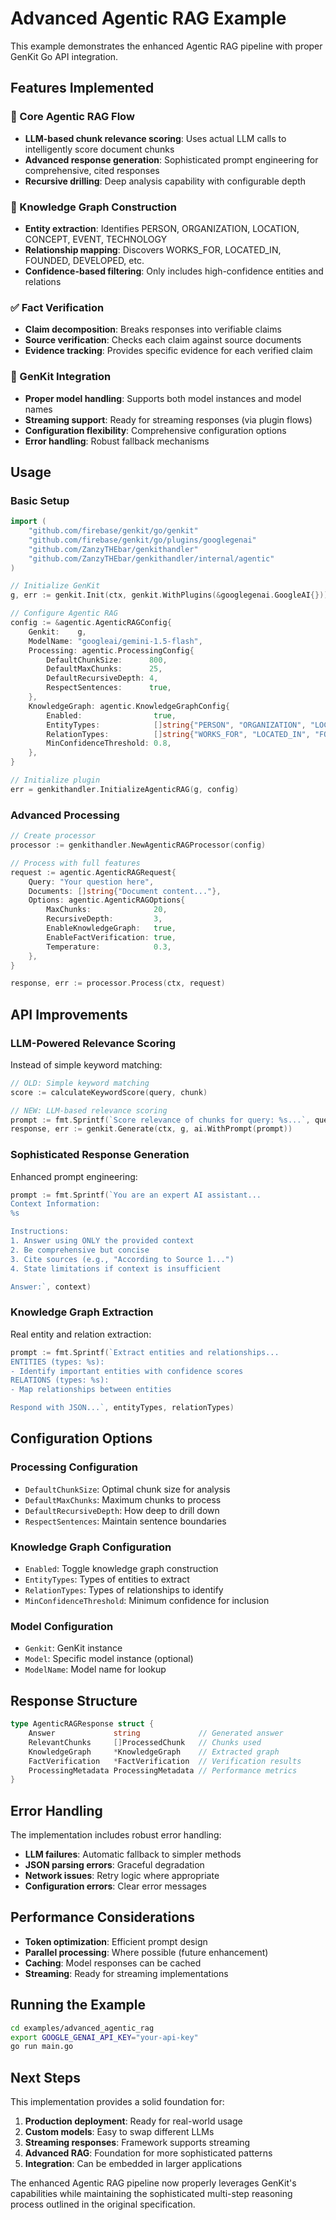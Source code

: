 # Advanced Agentic RAG Example

This example demonstrates the enhanced Agentic RAG pipeline with proper GenKit Go API integration.

## Features Implemented

### 🚀 Core Agentic RAG Flow

- **LLM-based chunk relevance scoring**: Uses actual LLM calls to intelligently score document chunks
- **Advanced response generation**: Sophisticated prompt engineering for comprehensive, cited responses
- **Recursive drilling**: Deep analysis capability with configurable depth

### 🧠 Knowledge Graph Construction

- **Entity extraction**: Identifies PERSON, ORGANIZATION, LOCATION, CONCEPT, EVENT, TECHNOLOGY
- **Relationship mapping**: Discovers WORKS_FOR, LOCATED_IN, FOUNDED, DEVELOPED, etc.
- **Confidence-based filtering**: Only includes high-confidence entities and relations

### ✅ Fact Verification

- **Claim decomposition**: Breaks responses into verifiable claims
- **Source verification**: Checks each claim against source documents
- **Evidence tracking**: Provides specific evidence for each verified claim

### 🔧 GenKit Integration

- **Proper model handling**: Supports both model instances and model names
- **Streaming support**: Ready for streaming responses (via plugin flows)
- **Configuration flexibility**: Comprehensive configuration options
- **Error handling**: Robust fallback mechanisms

## Usage

### Basic Setup

```go
import (
    "github.com/firebase/genkit/go/genkit"
    "github.com/firebase/genkit/go/plugins/googlegenai"
    "github.com/ZanzyTHEbar/genkithandler"
    "github.com/ZanzyTHEbar/genkithandler/internal/agentic"
)

// Initialize GenKit
g, err := genkit.Init(ctx, genkit.WithPlugins(&googlegenai.GoogleAI{}))

// Configure Agentic RAG
config := &agentic.AgenticRAGConfig{
    Genkit:    g,
    ModelName: "googleai/gemini-1.5-flash",
    Processing: agentic.ProcessingConfig{
        DefaultChunkSize:      800,
        DefaultMaxChunks:      25,
        DefaultRecursiveDepth: 4,
        RespectSentences:      true,
    },
    KnowledgeGraph: agentic.KnowledgeGraphConfig{
        Enabled:                true,
        EntityTypes:            []string{"PERSON", "ORGANIZATION", "LOCATION", "CONCEPT"},
        RelationTypes:          []string{"WORKS_FOR", "LOCATED_IN", "FOUNDED"},
        MinConfidenceThreshold: 0.8,
    },
}

// Initialize plugin
err = genkithandler.InitializeAgenticRAG(g, config)
```

### Advanced Processing

```go
// Create processor
processor := genkithandler.NewAgenticRAGProcessor(config)

// Process with full features
request := agentic.AgenticRAGRequest{
    Query: "Your question here",
    Documents: []string{"Document content..."},
    Options: agentic.AgenticRAGOptions{
        MaxChunks:              20,
        RecursiveDepth:         3,
        EnableKnowledgeGraph:   true,
        EnableFactVerification: true,
        Temperature:            0.3,
    },
}

response, err := processor.Process(ctx, request)
```

## API Improvements

### LLM-Powered Relevance Scoring

Instead of simple keyword matching:

```go
// OLD: Simple keyword matching
score := calculateKeywordScore(query, chunk)

// NEW: LLM-based relevance scoring
prompt := fmt.Sprintf(`Score relevance of chunks for query: %s...`, query)
response, err := genkit.Generate(ctx, g, ai.WithPrompt(prompt))
```

### Sophisticated Response Generation

Enhanced prompt engineering:

```go
prompt := fmt.Sprintf(`You are an expert AI assistant...
Context Information:
%s

Instructions:
1. Answer using ONLY the provided context
2. Be comprehensive but concise
3. Cite sources (e.g., "According to Source 1...")
4. State limitations if context is insufficient

Answer:`, context)
```

### Knowledge Graph Extraction

Real entity and relation extraction:

```go
prompt := fmt.Sprintf(`Extract entities and relationships...
ENTITIES (types: %s):
- Identify important entities with confidence scores
RELATIONS (types: %s):
- Map relationships between entities

Respond with JSON...`, entityTypes, relationTypes)
```

## Configuration Options

### Processing Configuration

- `DefaultChunkSize`: Optimal chunk size for analysis
- `DefaultMaxChunks`: Maximum chunks to process
- `DefaultRecursiveDepth`: How deep to drill down
- `RespectSentences`: Maintain sentence boundaries

### Knowledge Graph Configuration

- `Enabled`: Toggle knowledge graph construction
- `EntityTypes`: Types of entities to extract
- `RelationTypes`: Types of relationships to identify
- `MinConfidenceThreshold`: Minimum confidence for inclusion

### Model Configuration

- `Genkit`: GenKit instance
- `Model`: Specific model instance (optional)
- `ModelName`: Model name for lookup

## Response Structure

```go
type AgenticRAGResponse struct {
    Answer             string             // Generated answer
    RelevantChunks     []ProcessedChunk   // Chunks used
    KnowledgeGraph     *KnowledgeGraph    // Extracted graph
    FactVerification   *FactVerification  // Verification results
    ProcessingMetadata ProcessingMetadata // Performance metrics
}
```

## Error Handling

The implementation includes robust error handling:

- **LLM failures**: Automatic fallback to simpler methods
- **JSON parsing errors**: Graceful degradation
- **Network issues**: Retry logic where appropriate
- **Configuration errors**: Clear error messages

## Performance Considerations

- **Token optimization**: Efficient prompt design
- **Parallel processing**: Where possible (future enhancement)
- **Caching**: Model responses can be cached
- **Streaming**: Ready for streaming implementations

## Running the Example

```bash
cd examples/advanced_agentic_rag
export GOOGLE_GENAI_API_KEY="your-api-key"
go run main.go
```

## Next Steps

This implementation provides a solid foundation for:

1. **Production deployment**: Ready for real-world usage
2. **Custom models**: Easy to swap different LLMs
3. **Streaming responses**: Framework supports streaming
4. **Advanced RAG**: Foundation for more sophisticated patterns
5. **Integration**: Can be embedded in larger applications

The enhanced Agentic RAG pipeline now properly leverages GenKit's capabilities while maintaining the sophisticated multi-step reasoning process outlined in the original specification.
